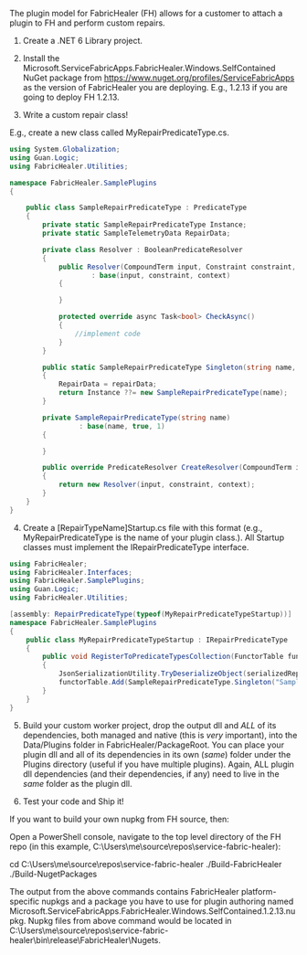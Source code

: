 ﻿The plugin model for FabricHealer (FH) allows for a customer to attach a plugin to FH and perform custom repairs.

1. Create a .NET 6 Library project.

2. Install the Microsoft.ServiceFabricApps.FabricHealer.Windows.SelfContained NuGet package from https://www.nuget.org/profiles/ServiceFabricApps as the version of FabricHealer you are deploying.
  E.g., 1.2.13 if you are going to deploy FH 1.2.13.

3. Write a custom repair class!

  E.g., create a new class called MyRepairPredicateType.cs.

```C#
using System.Globalization;
using Guan.Logic;
using FabricHealer.Utilities;

namespace FabricHealer.SamplePlugins
{

    public class SampleRepairPredicateType : PredicateType
    {
        private static SampleRepairPredicateType Instance;
        private static SampleTelemetryData RepairData;

        private class Resolver : BooleanPredicateResolver
        {
            public Resolver(CompoundTerm input, Constraint constraint, QueryContext context)
                    : base(input, constraint, context)
            {

            }

            protected override async Task<bool> CheckAsync()
            {
                //implement code
            }
        }

        public static SampleRepairPredicateType Singleton(string name, SampleTelemetryData repairData)
        {
            RepairData = repairData;
            return Instance ??= new SampleRepairPredicateType(name);
        }

        private SampleRepairPredicateType(string name)
                 : base(name, true, 1)
        {

        }

        public override PredicateResolver CreateResolver(CompoundTerm input, Constraint constraint, QueryContext context)
        {
            return new Resolver(input, constraint, context);
        }
    }
}


```

4. Create a [RepairTypeName]Startup.cs file with this format (e.g., MyRepairPredicateType is the name of your plugin class.). All Startup classes must implement the IRepairPredicateType interface.

```C#
using FabricHealer;
using FabricHealer.Interfaces;
using FabricHealer.SamplePlugins;
using Guan.Logic;
using FabricHealer.Utilities;

[assembly: RepairPredicateType(typeof(MyRepairPredicateTypeStartup))]
namespace FabricHealer.SamplePlugins
{
    public class MyRepairPredicateTypeStartup : IRepairPredicateType
    {
        public void RegisterToPredicateTypesCollection(FunctorTable functorTable, string serializedRepairData)
        {
            JsonSerializationUtility.TryDeserializeObject(serializedRepairData, out SampleTelemetryData repairData);
            functorTable.Add(SampleRepairPredicateType.Singleton("SampleRepair", repairData));
        }
    }
}
```

5. Build your custom worker project, drop the output dll and *ALL* of its dependencies, both managed and native (this is *very* important), into the Data/Plugins folder in FabricHealer/PackageRoot. 
   You can place your plugin dll and all of its dependencies in its own (*same*) folder under the Plugins directory (useful if you have multiple plugins). 
   Again, ALL plugin dll dependencies (and their dependencies, if any) need to live in the *same* folder as the plugin dll.


6. Test your code and Ship it!

If you want to build your own nupkg from FH source, then:

Open a PowerShell console, navigate to the top level directory of the FH repo (in this example, C:\Users\me\source\repos\service-fabric-healer):

cd C:\Users\me\source\repos\service-fabric-healer
./Build-FabricHealer
./Build-NugetPackages

The output from the above commands contains FabricHealer platform-specific nupkgs and a package you have to use for plugin authoring named Microsoft.ServiceFabricApps.FabricHealer.Windows.SelfContained.1.2.13.nupkg. Nupkg files from above command would be located in 
C:\Users\me\source\repos\service-fabric-healer\bin\release\FabricHealer\Nugets.

	
	
